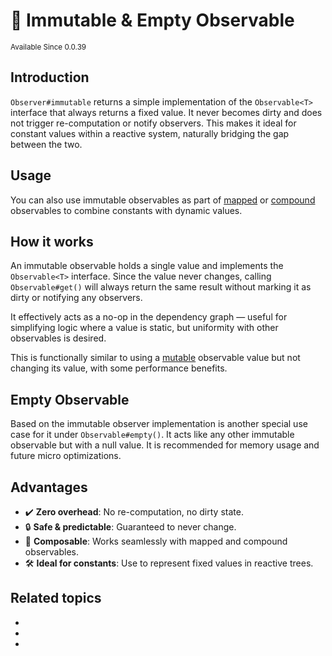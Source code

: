 # 🗿 Immutable & Empty Observable

<sup>
Available Since 0.0.39
</sup>

## Introduction

`Observer#immutable` returns a simple implementation of the `Observable<T>` interface that always returns a fixed value.
It never becomes dirty and does not trigger re-computation or notify observers. 
This makes it ideal for constant values within a reactive system, naturally bridging the gap between the two.

## Usage
<code-block lang="java" src="state/CodeSnippets.java" include-symbol="immutable"/>

You can also use immutable observables as part of [mapped](mapped-observable.md) or [compound](compound-observable.md) observables to combine constants with dynamic values.

## How it works

An immutable observable holds a single value and implements the `Observable<T>` interface.
Since the value never changes, calling `Observable#get()` will always return the same result without marking it as dirty or notifying any observers.

It effectively acts as a no-op in the dependency graph — useful for simplifying logic where a value is static, but uniformity with other observables is desired.

This is functionally similar to using a [mutable](mutable-observable.md) observable value but not changing its value, with some performance benefits.

## Empty Observable
Based on the immutable observer implementation is another special use case for it under `Observable#empty()`. It acts like any other immutable observable but with a null value.
It is recommended for memory usage and future micro optimizations.

## Advantages
- ✔️ **Zero overhead**: No re-computation, no dirty state.
- 🔒 **Safe & predictable**: Guaranteed to never change.
- 🧱 **Composable**: Works seamlessly with mapped and compound observables.
- 🛠️ **Ideal for constants**: Use to represent fixed values in reactive trees.

## Related topics
* [](mapped-observable.md)
* [](compound-observable.md)
* [](mutable-observable.md)